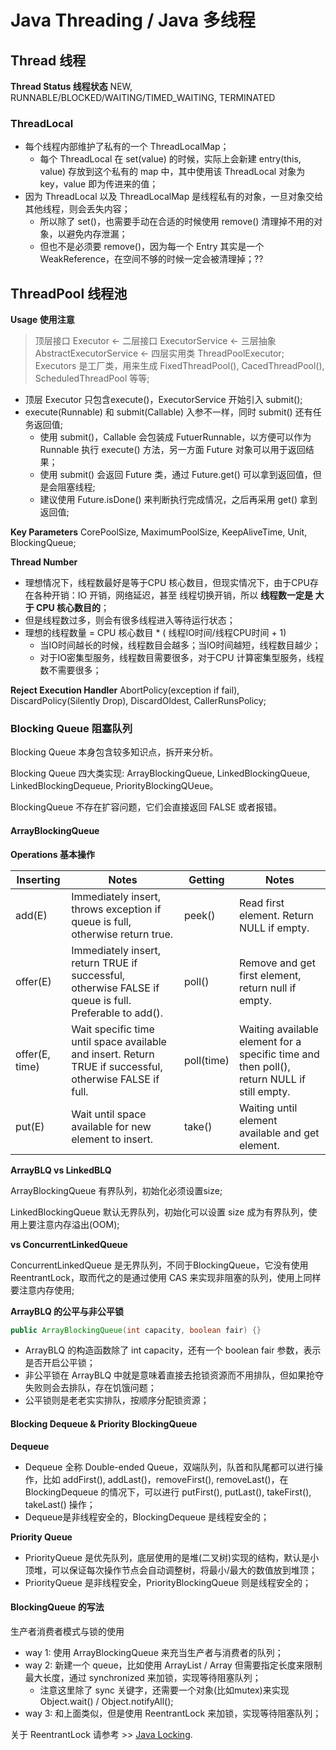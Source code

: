 # Java Threading / Java 多线程

## Thread 线程

__Thread Status 线程状态__
NEW, RUNNABLE/BLOCKED/WAITING/TIMED_WAITING, TERMINATED

### ThreadLocal

- 每个线程内部维护了私有的一个 ThreadLocalMap；
  + 每个 ThreadLocal 在 set(value) 的时候，实际上会新建 entry(this, value) 存放到这个私有的 map 中，其中使用该 ThreadLocal 对象为 key，value 即为传进来的值；
- 因为 ThreadLocal 以及 ThreadLocalMap 是线程私有的对象，一旦对象交给其他线程，则会丢失内容；
  + 所以除了 set()，也需要手动在合适的时候使用 remove() 清理掉不用的对象，以避免内存泄漏；
  + 但也不是必须要 remove()，因为每一个 Entry 其实是一个 WeakReference，在空间不够的时候一定会被清理掉；??

## ThreadPool 线程池

__Usage 使用注意__

> 顶层接口 Executor <- 二层接口 ExecutorService <- 三层抽象 AbstractExecutorService <- 四层实用类 ThreadPoolExecutor;
> Executors 是工厂类，用来生成 FixedThreadPool(), CacedThreadPool(), ScheduledThreadPool 等等;

- 顶层 Executor 只包含execute()，ExecutorService 开始引入 submit();
- execute(Runnable) 和 submit(Callable) 入参不一样，同时 submit() 还有任务返回值;
  + 使用 submit()，Callable 会包装成 FutuerRunnable，以方便可以作为 Runnable 执行 execute() 方法，另一方面 Future 对象可以用于返回结果；
  + 使用 submit() 会返回 Future 类，通过 Future.get() 可以拿到返回值，但是会阻塞线程;
  + 建议使用 Future.isDone() 来判断执行完成情况，之后再采用 get() 拿到返回值;

__Key Parameters__
CorePoolSize, MaximumPoolSize, KeepAliveTime, Unit, BlockingQueue;

__Thread Number__
- 理想情况下，线程数最好是等于CPU 核心数目，但现实情况下，由于CPU存在各种开销：IO 开销，网络延迟，甚至 线程切换开销，所以 __线程数一定是 大于 CPU 核心数目的__；
- 但是线程数过多，则会有很多线程进入等待运行状态；
- 理想的线程数量 =  CPU 核心数目 * ( 线程IO时间/线程CPU时间 + 1)
  + 当IO时间越长的时候，线程数目会越多；当IO时间越短，线程数目越少；
  + 对于IO密集型服务，线程数目需要很多，对于CPU 计算密集型服务，线程数不需要很多；

__Reject Execution Handler__
AbortPolicy(exception if fail), DiscardPolicy(Silently Drop), DiscardOldest, CallerRunsPolicy;

### Blocking Queue 阻塞队列

Blocking Queue 本身包含较多知识点，拆开来分析。

Blocking Queue 四大类实现: ArrayBlockingQueue, LinkedBlockingQueue, LinkedBlockingDequeue, PriorityBlockingQUeue。

BlockingQueue 不存在扩容问题，它们会直接返回 FALSE 或者报错。

#### ArrayBlockingQueue

__Operations 基本操作__

|Inserting|Notes|Getting|Notes|
|-|-|-|-|
|add(E)         | Immediately insert, throws exception if queue is full, otherwise return true. |peek()| Read first element. Return NULL if empty. |
|offer(E)       | Immediately insert, return TRUE if successful, otherwise FALSE if queue is full. Preferable to add(). |poll()| Remove and get first element, return null if empty. |
|offer(E, time) | Wait specific time until space available and insert. Return TRUE if successful, otherwise FALSE if full. |poll(time)| Waiting available element for a specific time and then poll(), return NULL if still empty. |
|put(E)         | Wait until space available for new element to insert. |take()| Waiting until element available and get element. |

__ArrayBLQ vs LinkedBLQ__

ArrayBlockingQueue 有界队列，初始化必须设置size;

LinkedBlockingQueue 默认无界队列，初始化可以设置 size 成为有界队列，使用上要注意内存溢出(OOM);

__vs ConcurrentLinkedQueue__

ConcurrentLinkedQueue 是无界队列，不同于BlockingQueue，它没有使用ReentrantLock，取而代之的是通过使用 CAS 来实现非阻塞的队列，使用上同样要注意内存使用;

__ArrayBLQ 的公平与非公平锁__

```java
public ArrayBlockingQueue(int capacity, boolean fair) {}
```
- ArrayBLQ 的构造函数除了 int capacity，还有一个 boolean fair 参数，表示是否开启公平锁；
- 非公平锁在 ArrayBLQ 中就是意味着直接去抢锁资源而不用排队，但如果抢夺失败则会去排队，存在饥饿问题；
- 公平锁则是老老实实排队，按顺序分配锁资源；

#### Blocking Dequeue & Priority BlockingQueue

__Dequeue__

- Dequeue 全称 Double-ended Queue，双端队列，队首和队尾都可以进行操作，比如 addFirst(), addLast()，removeFirst(), removeLast()，在 BlockingDequeue 的情况下，可以进行 putFirst(), putLast(), takeFirst(), takeLast() 操作；
- Dequeue是非线程安全的，BlockingDequeue 是线程安全的；

__Priority Queue__
- PriorityQueue 是优先队列，底层使用的是堆(二叉树)实现的结构，默认是小顶堆，可以保证每次操作节点会自动调整树，将最小/最大的数值放到堆顶；
- PriorityQueue 是非线程安全，PriorityBlockingQueue 则是线程安全的；

#### BlockingQueue 的写法

生产者消费者模式与锁的使用 

- way 1: 使用 ArrayBlockingQueue 来充当生产者与消费者的队列；
- way 2: 新建一个 queue，比如使用 ArrayList / Array 但需要指定长度来限制最大长度，通过 synchronized 来加锁，实现等待阻塞队列；
  + 注意这里除了 sync 关键字，还需要一个对象(比如mutex)来实现 Object.wait() / Object.notifyAll();
- way 3: 和上面类似，但是使用 ReentrantLock 来加锁，实现等待阻塞队列；

关于 ReentrantLock 请参考 >> [Java Locking](./Java.Locking.md).

